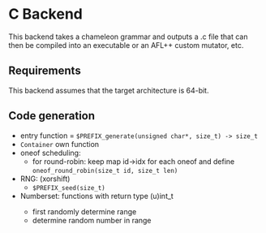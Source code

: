 # C Backend

This backend takes a chameleon grammar and outputs a .c file
that can then be compiled into an executable or an AFL++ custom mutator, etc.

## Requirements
This backend assumes that the target architecture is 64-bit.

## Code generation
- entry function = `$PREFIX_generate(unsigned char*, size_t) -> size_t`
- `Container` own function
- oneof scheduling:
    - for round-robin: keep map id->idx for each oneof and define `oneof_round_robin(size_t id, size_t len)`
- RNG: (xorshift)
    - `$PREFIX_seed(size_t)`
- Numberset: functions with return type (u)int<size>_t
    - first randomly determine range
    - determine random number in range
